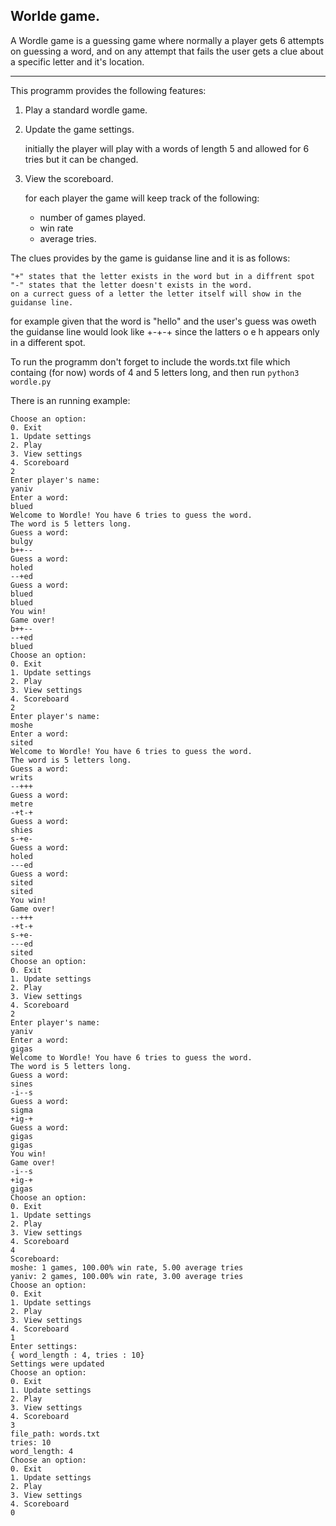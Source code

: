 Worlde game.
---

A Wordle game is a guessing game where normally a player gets 6 attempts on guessing
a word, and on any attempt that fails the user gets a clue about a specific letter and it's location.

------

This programm provides the following features:

1. Play a standard wordle game.

2. Update the game settings.

    initially the player will play with a words of length 5 and allowed for 6 tries but 
    it can be changed.

4. View the scoreboard.

    for each player the game will keep track of the following:
    - number of games played.
    - win rate
    - average tries.

The clues provides by the game is guidanse line and it is as follows:

    "+" states that the letter exists in the word but in a diffrent spot
    "-" states that the letter doesn't exists in the word.
    on a currect guess of a letter the letter itself will show in the guidanse line.

for example given that the word is "hello" and the user's guess was oweth the guidanse line
would look like +-+-+ since the latters o e h appears only in a different spot.

To run the programm don't forget to include the words.txt file which containg (for now) words of 4 and 5 letters long, and then run ```python3 wordle.py```

There is an running example:

```
Choose an option:
0. Exit
1. Update settings
2. Play
3. View settings
4. Scoreboard
2
Enter player's name:
yaniv
Enter a word:
blued
Welcome to Wordle! You have 6 tries to guess the word.
The word is 5 letters long.
Guess a word:
bulgy
b++--
Guess a word:
holed
--+ed
Guess a word:
blued
blued
You win!
Game over!
b++--
--+ed
blued
Choose an option:
0. Exit
1. Update settings
2. Play
3. View settings
4. Scoreboard
2
Enter player's name:
moshe
Enter a word:
sited
Welcome to Wordle! You have 6 tries to guess the word.
The word is 5 letters long.
Guess a word:
writs
--+++
Guess a word:
metre
-+t-+
Guess a word:
shies
s-+e-
Guess a word:
holed
---ed
Guess a word:
sited
sited
You win!
Game over!
--+++
-+t-+
s-+e-
---ed
sited
Choose an option:
0. Exit
1. Update settings
2. Play
3. View settings
4. Scoreboard
2
Enter player's name:
yaniv
Enter a word:
gigas
Welcome to Wordle! You have 6 tries to guess the word.
The word is 5 letters long.
Guess a word:
sines
-i--s
Guess a word:
sigma
+ig-+
Guess a word:
gigas
gigas
You win!
Game over!
-i--s
+ig-+
gigas
Choose an option:
0. Exit
1. Update settings
2. Play
3. View settings
4. Scoreboard
4
Scoreboard:
moshe: 1 games, 100.00% win rate, 5.00 average tries
yaniv: 2 games, 100.00% win rate, 3.00 average tries
Choose an option:
0. Exit
1. Update settings
2. Play
3. View settings
4. Scoreboard
1
Enter settings:
{ word_length : 4, tries : 10}
Settings were updated
Choose an option:
0. Exit
1. Update settings
2. Play
3. View settings
4. Scoreboard
3
file_path: words.txt
tries: 10
word_length: 4
Choose an option:
0. Exit
1. Update settings
2. Play
3. View settings
4. Scoreboard
0

```
